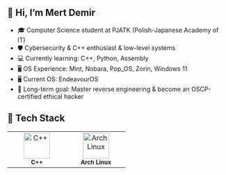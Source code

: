 ## 👋 Hi, I’m Mert Demir

- 🎓 Computer Science student at PJATK (Polish-Japanese Academy of IT)  
- 🛡️ Cybersecurity & C++ enthusiast & low-level systems 
- 💻 Currently learning: C++, Python, Assembly  
- 🖥️ OS Experience: Mint, Nobara, Pop_OS, Zorin, Windows 11
- 🖥️ Current OS: EndeavourOS
- 🎯 Long-term goal: Master reverse engineering & become an OSCP-certified ethical hacker


## 🧰 Tech Stack

<div align="center">

<table>
  <tr>
    <td align="center" width="120">
      <img src="https://cdn.jsdelivr.net/gh/devicons/devicon/icons/cplusplus/cplusplus-original.svg" width="60" height="60" alt="C++" /><br><sub><b>C++</b></sub>
    </td>
    <td align="center" width="120">
      <img src="https://upload.wikimedia.org/wikipedia/commons/2/2f/Archlinux-icon-crystal-64.svg" width="60" height="60" alt="Arch Linux" /><br><sub><b>Arch Linux</b></sub>
    </td>
  </tr>
</table>

</div>




<!---
puduk/puduk is a ✨ special ✨ repository because its `README.md` (this file) appears on your GitHub profile.
You can click the Preview link to take a look at your changes.
--->
